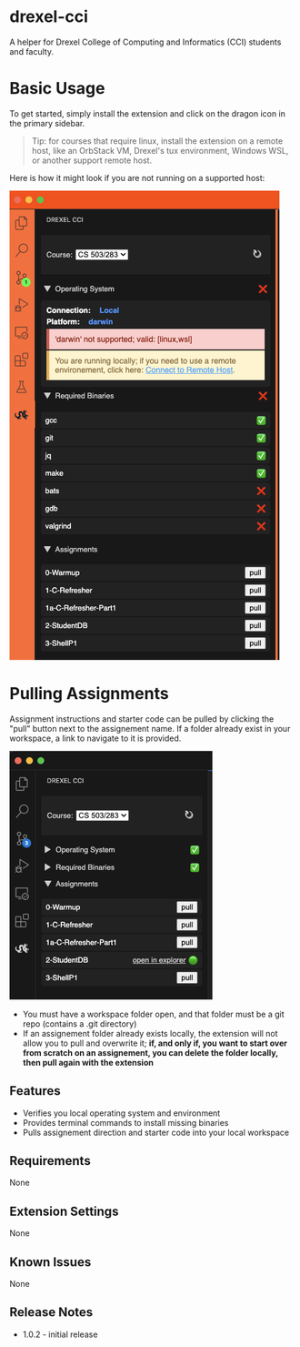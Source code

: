 # drexel-cci

A helper for Drexel College of Computing and Informatics (CCI) students and faculty.

# Basic Usage

To get started, simply install the extension and click on the dragon icon in the primary sidebar.

> Tip: for courses that require linux, install the extension on a remote host, like an OrbStack VM, Drexel's tux environment, Windows WSL, or another support remote host.

Here is how it might look if you are not running on a supported host:

![Unsupported Host](./resources/screenshot-errors.png)

# Pulling Assignments

Assignment instructions and starter code can be pulled by clicking the "pull" button next to the assignement name. If a folder already exist in your workspace, a link to navigate to it is provided.

![Pull Assignement](./resources/screenshot-pull.png)

- You must have a workspace folder open, and that folder must be a git repo (contains a .git directory)
- If an assignement folder already exists locally, the extension will not allow you to pull and overwrite it; **if, and only if, you want to start over from scratch on an assignement, you can delete the folder locally, then pull again with the extension**

## Features

- Verifies you local operating system and environment
- Provides terminal commands to install missing binaries
- Pulls assignement direction and starter code into your local workspace

## Requirements

None

## Extension Settings

None

## Known Issues

None

## Release Notes

- 1.0.2 - initial release